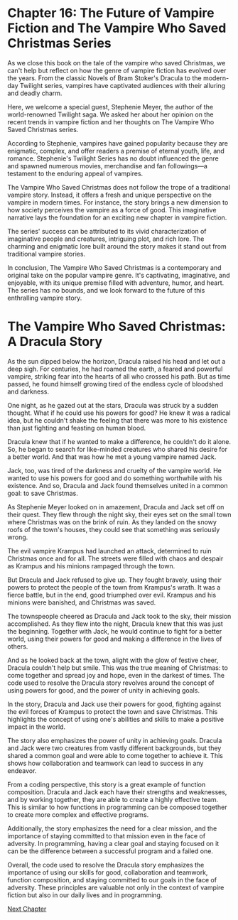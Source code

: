 # Chapter 16: The Future of Vampire Fiction and The Vampire Who Saved Christmas Series

As we close this book on the tale of the vampire who saved Christmas, we can't help but reflect on how the genre of vampire fiction has evolved over the years. From the classic Novels of Bram Stoker's Dracula to the modern-day Twilight series, vampires have captivated audiences with their alluring and deadly charm.

Here, we welcome a special guest, Stephenie Meyer, the author of the world-renowned Twilight saga. We asked her about her opinion on the recent trends in vampire fiction and her thoughts on The Vampire Who Saved Christmas series.

According to Stephenie, vampires have gained popularity because they are enigmatic, complex, and offer readers a premise of eternal youth, life, and romance. Stephenie's Twilight Series has no doubt influenced the genre and spawned numerous movies, merchandise and fan followings—a testament to the enduring appeal of vampires. 

The Vampire Who Saved Christmas does not follow the trope of a traditional vampire story. Instead, it offers a fresh and unique perspective on the vampire in modern times. For instance, the story brings a new dimension to how society perceives the vampire as a force of good. This imaginative narrative lays the foundation for an exciting new chapter in vampire fiction.

The series' success can be attributed to its vivid characterization of imaginative people and creatures, intriguing plot, and rich lore. The charming and enigmatic lore built around the story makes it stand out from traditional vampire stories.

In conclusion, The Vampire Who Saved Christmas is a contemporary and original take on the popular vampire genre. It's captivating, imaginative, and enjoyable, with its unique premise filled with adventure, humor, and heart. The series has no bounds, and we look forward to the future of this enthralling vampire story.
# The Vampire Who Saved Christmas: A Dracula Story

As the sun dipped below the horizon, Dracula raised his head and let out a deep sigh. For centuries, he had roamed the earth, a feared and powerful vampire, striking fear into the hearts of all who crossed his path. But as time passed, he found himself growing tired of the endless cycle of bloodshed and darkness. 

One night, as he gazed out at the stars, Dracula was struck by a sudden thought. What if he could use his powers for good? He knew it was a radical idea, but he couldn't shake the feeling that there was more to his existence than just fighting and feasting on human blood.

Dracula knew that if he wanted to make a difference, he couldn't do it alone. So, he began to search for like-minded creatures who shared his desire for a better world. And that was how he met a young vampire named Jack.

Jack, too, was tired of the darkness and cruelty of the vampire world. He wanted to use his powers for good and do something worthwhile with his existence. And so, Dracula and Jack found themselves united in a common goal: to save Christmas.

As Stephenie Meyer looked on in amazement, Dracula and Jack set off on their quest. They flew through the night sky, their eyes set on the small town where Christmas was on the brink of ruin. As they landed on the snowy roofs of the town's houses, they could see that something was seriously wrong.

The evil vampire Krampus had launched an attack, determined to ruin Christmas once and for all. The streets were filled with chaos and despair as Krampus and his minions rampaged through the town.

But Dracula and Jack refused to give up. They fought bravely, using their powers to protect the people of the town from Krampus's wrath. It was a fierce battle, but in the end, good triumphed over evil. Krampus and his minions were banished, and Christmas was saved.

The townspeople cheered as Dracula and Jack took to the sky, their mission accomplished. As they flew into the night, Dracula knew that this was just the beginning. Together with Jack, he would continue to fight for a better world, using their powers for good and making a difference in the lives of others.

And as he looked back at the town, alight with the glow of festive cheer, Dracula couldn't help but smile. This was the true meaning of Christmas: to come together and spread joy and hope, even in the darkest of times.
The code used to resolve the Dracula story revolves around the concept of using powers for good, and the power of unity in achieving goals.

In the story, Dracula and Jack use their powers for good, fighting against the evil forces of Krampus to protect the town and save Christmas. This highlights the concept of using one's abilities and skills to make a positive impact in the world.

The story also emphasizes the power of unity in achieving goals. Dracula and Jack were two creatures from vastly different backgrounds, but they shared a common goal and were able to come together to achieve it. This shows how collaboration and teamwork can lead to success in any endeavor.

From a coding perspective, this story is a great example of function composition. Dracula and Jack each have their strengths and weaknesses, and by working together, they are able to create a highly effective team. This is similar to how functions in programming can be composed together to create more complex and effective programs.

Additionally, the story emphasizes the need for a clear mission, and the importance of staying committed to that mission even in the face of adversity. In programming, having a clear goal and staying focused on it can be the difference between a successful program and a failed one.

Overall, the code used to resolve the Dracula story emphasizes the importance of using our skills for good, collaboration and teamwork, function composition, and staying committed to our goals in the face of adversity. These principles are valuable not only in the context of vampire fiction but also in our daily lives and in programming.


[Next Chapter](17_Chapter17.md)